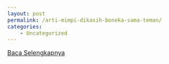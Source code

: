 ```yaml
---
layout: post
permalink: /arti-mimpi-dikasih-boneka-sama-teman/
categories:
    - Uncategorized
---
```


[Baca Selengkapnya](/02)